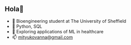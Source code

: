 ## Hola👋
- 🔭 Bioengineering student at The University of Sheffield
- 👀 Python, SQL
- 🌱 Exploring applications of ML in healthcare
- 📫 mityukovanna@gmail.com

<!--
**Mityukovanna/Mityukovanna** is a ✨ _special_ ✨ repository because its `README.md` (this file) appears on your GitHub profile.

Here are some ideas to get you started:

- 🔭 I’m currently working on ...
- 🌱 I’m currently learning ...
- 👯 I’m looking to collaborate on ...
- 🤔 I’m looking for help with ...
- 💬 Ask me about ...
- 📫 How to reach me: ...
- 😄 Pronouns: ...
- ⚡ Fun fact: ...
-->
